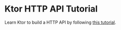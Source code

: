 # Ktor HTTP API Tutorial

Learn Ktor to build a HTTP API by following [this tutorial](https://ktor.io/docs/creating-http-apis.html).